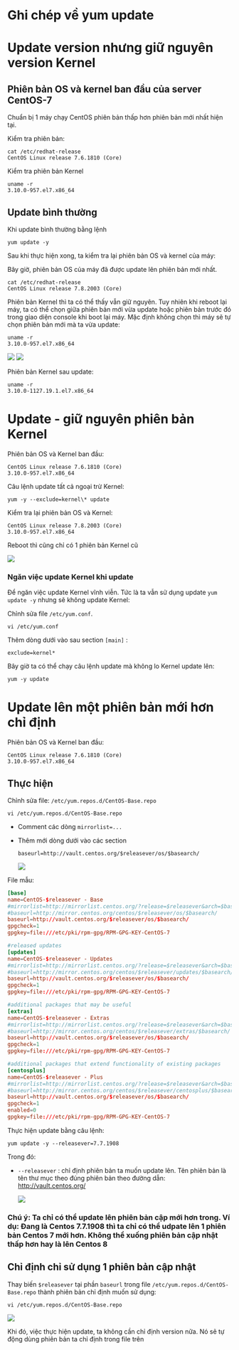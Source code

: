 # Ghi chép về yum update

# Update version nhưng giữ nguyên version Kernel
## Phiên bản OS và kernel ban đầu của server CentOS-7
Chuẩn bị 1 máy chạy CentOS phiên bản thấp hơn phiên bản mới nhất hiện tại.

Kiểm tra phiên bản:
```
cat /etc/redhat-release
CentOS Linux release 7.6.1810 (Core)
```

Kiểm tra phiên bản Kernel
```
uname -r
3.10.0-957.el7.x86_64
```

## Update bình thường
Khi update bình thường bằng lệnh
```
yum update -y
```

Sau khi thực hiện xong, ta kiểm tra lại phiên bản OS và kernel của máy:

Bây giờ, phiên bản OS của máy đã được update lên phiên bản mới nhất.
```
cat /etc/redhat-release
CentOS Linux release 7.8.2003 (Core)
```

Phiên bản Kernel thì ta có thể thấy vẫn giữ nguyên. Tuy nhiên khi reboot lại máy, ta có thể chọn giữa phiên bản mới vừa update hoặc phiên bản trước đó trong giao diện console khi boot lại máy. Mặc định không chọn thì máy sẽ tự chọn phiên bản mới mà ta vừa update:
```
uname -r
3.10.0-957.el7.x86_64
```

<img src = "..\images\Screenshot_1.png">

<img src = "..\images\Screenshot_2.png">

Phiên bản Kernel sau update:
```
uname -r
3.10.0-1127.19.1.el7.x86_64
```

# Update - giữ nguyên phiên bản Kernel
Phiên bản OS và Kernel ban đầu:
```
CentOS Linux release 7.6.1810 (Core)
3.10.0-957.el7.x86_64
```

Câu lệnh update tất cả ngoại trừ Kernel:
```
yum -y --exclude=kernel\* update
```

Kiểm tra lại phiên bản OS và Kernel:
```
CentOS Linux release 7.8.2003 (Core)
3.10.0-957.el7.x86_64
```

Reboot thì cũng chỉ có 1 phiên bản Kernel cũ

<img src = "..\images\Screenshot_3.png">

### Ngăn việc update Kernel khi update
Để ngăn việc update Kernel vĩnh viễn. Tức là ta vẫn sử dụng update `yum update -y` nhưng sẽ không update Kernel:

Chỉnh sửa file `/etc/yum.conf`.
```
vi /etc/yum.conf
```
Thêm dòng dưới vào sau section `[main]` :
```
exclude=kernel*
```

Bây giờ ta có thể chạy câu lệnh update mà không lo Kernel update lên:
```
yum -y update
```

# Update lên một phiên bản mới hơn chỉ định
Phiên bản OS và Kernel ban đầu:
```
CentOS Linux release 7.6.1810 (Core)
3.10.0-957.el7.x86_64
```

## Thực hiện
Chỉnh sửa file: `/etc/yum.repos.d/CentOS-Base.repo`
```
vi /etc/yum.repos.d/CentOS-Base.repo
```

- Comment các dòng `mirrorlist=...`
- Thêm mới dòng dưới vào các section
    ```
    baseurl=http://vault.centos.org/$releasever/os/$basearch/
    ```

    <img src = "..\images\Screenshot_4.png">

File mẫu:
```conf
[base]
name=CentOS-$releasever - Base
#mirrorlist=http://mirrorlist.centos.org/?release=$releasever&arch=$basearch&repo=os&infra=$infra
#baseurl=http://mirror.centos.org/centos/$releasever/os/$basearch/
baseurl=http://vault.centos.org/$releasever/os/$basearch/
gpgcheck=1
gpgkey=file:///etc/pki/rpm-gpg/RPM-GPG-KEY-CentOS-7

#released updates
[updates]
name=CentOS-$releasever - Updates
#mirrorlist=http://mirrorlist.centos.org/?release=$releasever&arch=$basearch&repo=updates&infra=$infra
#baseurl=http://mirror.centos.org/centos/$releasever/updates/$basearch/
baseurl=http://vault.centos.org/$releasever/os/$basearch/
gpgcheck=1
gpgkey=file:///etc/pki/rpm-gpg/RPM-GPG-KEY-CentOS-7

#additional packages that may be useful
[extras]
name=CentOS-$releasever - Extras
#mirrorlist=http://mirrorlist.centos.org/?release=$releasever&arch=$basearch&repo=extras&infra=$infra
#baseurl=http://mirror.centos.org/centos/$releasever/extras/$basearch/
baseurl=http://vault.centos.org/$releasever/os/$basearch/
gpgcheck=1
gpgkey=file:///etc/pki/rpm-gpg/RPM-GPG-KEY-CentOS-7

#additional packages that extend functionality of existing packages
[centosplus]
name=CentOS-$releasever - Plus
#mirrorlist=http://mirrorlist.centos.org/?release=$releasever&arch=$basearch&repo=centosplus&infra=$infra
#baseurl=http://mirror.centos.org/centos/$releasever/centosplus/$basearch/
baseurl=http://vault.centos.org/$releasever/os/$basearch/
gpgcheck=1
enabled=0
gpgkey=file:///etc/pki/rpm-gpg/RPM-GPG-KEY-CentOS-7
```

Thực hiện update bằng câu lệnh:
```
yum update -y --releasever=7.7.1908
```
Trong đó:
- `--releasever` : chỉ định phiên bản ta muốn update lên. Tên phiên bản là tên thư mục theo đúng phiên bản theo đường dẫn: http://vault.centos.org/

    <img src = "..\images\Screenshot_5.png">

### **Chú ý:** Ta chỉ có thể update lên phiên bản cập mới hơn trong. Ví dụ: Đang là Centos 7.7.1908 thì ta chỉ có thể udpate lên 1 phiên bản Centos 7 mới hơn. Không thể xuống phiên bản cập nhật thấp hơn hay là lên Centos 8

## Chỉ định chỉ sử dụng 1 phiên bản cập nhật
Thay biến `$releasever` tại phần `baseurl` trong file `/etc/yum.repos.d/CentOS-Base.repo` thành phiên bản chỉ định muốn sử dụng:
```
vi /etc/yum.repos.d/CentOS-Base.repo
```

<img src = "..\images\Screenshot_6.png">

Khi đó, việc thực hiện update, ta không cần chỉ định version nữa. Nó sẽ tự động dùng phiên bản ta chỉ định trong file trên
```

```